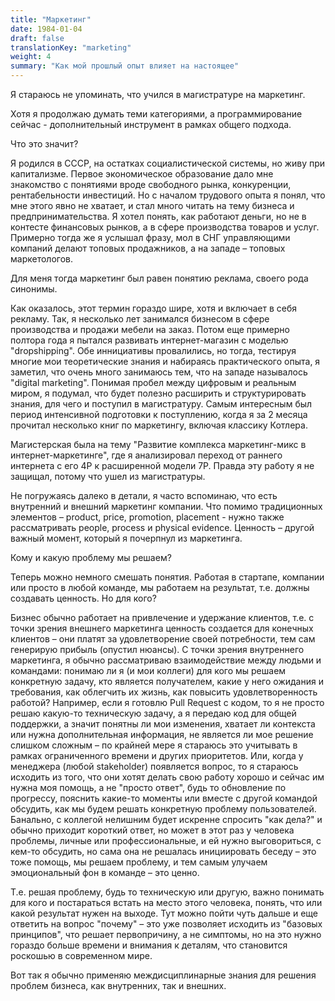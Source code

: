 ```yaml
---
title: "Маркетинг"
date: 1984-01-04
draft: false
translationKey: "marketing"
weight: 4
summary: "Как мой прошлый опыт влияет на настоящее"
---
```


Я стараюсь не упоминать, что учился в магистратуре на маркетинг.

Хотя я продолжаю думать теми категориями, а программирование сейчас - дополнительный инструмент в рамках общего подхода.

Что это значит?

Я родился в СССР, на остатках социалистической системы, но живу при капитализме. Первое экономическое образование дало мне знакомство с понятиями вроде свободного рынка, конкуренции, рентабельности инвестиций. Но с началом трудового опыта я понял, что мне этого явно не хватает, и стал много читать на тему бизнеса и предпринимательства. Я хотел понять, как работают деньги, но не в контесте финансовых рынков, а в сфере производства товаров и услуг. Примерно тогда же я услышал фразу, мол в СНГ управляющими компаний делают топовых продажников, а на западе – топовых маркетологов.

Для меня тогда маркетинг был равен понятию реклама, своего рода синонимы.

Как оказалось, этот термин гораздо шире, хотя и включает в себя рекламу. Так, я несколько лет занимался бизнесом в сфере производства и продажи мебели на заказ. Потом еще примерно полтора года я пытался развивать интернет-магазин с моделью "dropshipping". Обе иннициативы провалились, но тогда, тестируя многие мои теоретические знания и набираясь практического опыта, я заметил, что очень много занимаюсь тем, что на западе называлось "digital marketing". Понимая пробел между цифровым и реальным миром, я подумал, что будет полезно расширить и структурировать знания, для чего и поступил в магистратуру. Самым интересным был период интенсивной подготовки к поступлению, когда я за 2 месяца прочитал несколько книг по маркетингу, включая классику Котлера.

Магистерская была на тему "Развитие комплекса маркетинг-микс в интернет-маркетинге", где я анализировал переход от раннего интернета с его 4P к расширенной модели 7P. Правда эту работу я не защищал, потому что ушел из магистратуры.

Не погружаясь далеко в детали, я часто вспоминаю, что есть внутренний и внешний маркетинг компании. Что помимо традиционных элементов – product, price, promotion, placement - нужно также рассматривать people, process и physical evidence. Ценность – другой важный момент, который я почерпнул из маркетинга.

Кому и какую проблему мы решаем?

Теперь можно немного смешать понятия. Работая в стартапе, компании или просто в любой команде, мы работаем на результат, т.е. должны создавать ценность. Но для кого?

Бизнес обычно работает на привлечение и удержание клиентов, т.е. с точки зрения внешнего маркетинга ценность создается для конечных клиентов – они платят за удовлетворение своей потребности, тем сам генерирую прибыль (опустил нюансы). С точки зрения внутреннего маркетинга, я обычно рассматриваю взаимодействие между людьми и командами: понимаю ли я (и мои коллеги) для кого мы решаем конкретную задачу, кто является получателем, какие у него ожидания и требования, как облегчить их жизнь, как повысить удовлетворенность работой? Например, если я готовлю Pull Request с кодом, то я не просто решаю какую-то техническую задачу, а я передаю код для общей поддержки, а значит понятны ли мои изменения, хватает ли контекста или нужна дополнительная информация, не является ли мое решение слишком сложным – по крайней мере я стараюсь это учитывать в рамках ограниченного времени и других приоритетов. Или, когда у менеджера (любой stakeholder) появляется вопрос, то я стараюсь исходить из того, что они хотят делать свою работу хорошо и сейчас им нужна моя помощь, а не "просто ответ", будь то обновление по прогрессу, пояснить какие-то моменты или вместе с другой командой обсудить, как мы будем решать конкретную проблему пользователей. Банально, с коллегой нелишним будет искренне спросить "как дела?" и обычно приходит короткий ответ, но может в этот раз у человека проблемы, личные или профессиональные, и ей нужно выговориться, с кем-то обсудить, но сама она не решалась инициировать беседу – это тоже помощь, мы решаем проблему, и тем самым улучаем эмоциональный фон в команде – это ценно.

Т.е. решая проблему, будь то техническую или другую, важно понимать для кого и постараться встать на место этого человека, понять, что или какой результат нужен на выходе. Тут можно пойти чуть дальше и еще ответить на вопрос "почему" – это уже позволяет исходить из "базовых принципов", что решает первопричину, а не симптомы, но на это нужно гораздо больше времени и внимания к деталям, что становится роскошью в современном мире.

Вот так я обычно применяю междисциплинарные знания для решения проблем бизнеса, как внутренних, так и внешних.

